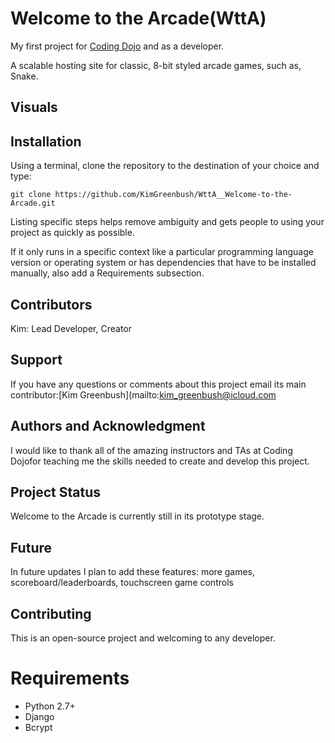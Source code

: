 # Welcome to the Arcade(WttA)
My first project for [Coding Dojo](https://www.codingdojo.com/) and as a developer.

A scalable hosting site for classic, 8-bit styled arcade games, such as, Snake.

## Visuals


## Installation
Using a terminal, clone the repository to the destination of your choice and type:

`git clone https://github.com/KimGreenbush/WttA__Welcome-to-the-Arcade.git`

Listing specific steps helps remove ambiguity and gets people to using your project as quickly as possible.

If it only runs in a specific context like a particular programming language version or operating system or has dependencies that have to be installed manually, also add a Requirements subsection.

## Contributors
Kim: Lead Developer, Creator

## Support
If you have any questions or comments about this project email its main contributor:[Kim Greenbush](mailto:kim_greenbush@icloud.com

## Authors and Acknowledgment
I would like to thank all of the amazing instructors and TAs at Coding Dojofor teaching me the skills needed to create and develop this project.

## Project Status
Welcome to the Arcade is currently still in its prototype stage.

## Future
In future updates I plan to add these features: more games, scoreboard/leaderboards, touchscreen game controls

## Contributing
This is an open-source project and welcoming to any developer.

# Requirements
- Python 2.7+
- Django
- Bcrypt
